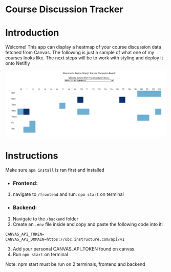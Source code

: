 # Course Discussion Tracker

<h1>Introduction</h1>
Welcome! This app can display a heatmap of your course discussion data fetched from Canvas. The following is just a sample of what one of my courses looks like. The next steps will be to work with styling and deploy it onto Netifly</br>

![Image of Heatmap](https://github.com/reginawongg/course-activity-tracker/blob/master/demo.png)

<h1>Instructions</h1>

Make sure  `npm install`  is ran first and installed

* <h3>Frontend:</h3> 
1. navigate to `/frontend` and run: `npm start` on terminal </br>

* <h3>Backend:</h3> 
1. Navigate to the `/backend` folder
2. Create an `.env` file inside and copy and paste the following code into it: 
```
CANVAS_API_TOKEN=
CANVAS_API_DOMAIN=https://ubc.instructure.com/api/v1
```
3. Add your personal CANVAS_API_TOKEN found on canvas.
2. Run `npm start` on terminal </br>

Note: npm start must be run on 2 terminals, frontend and backend

